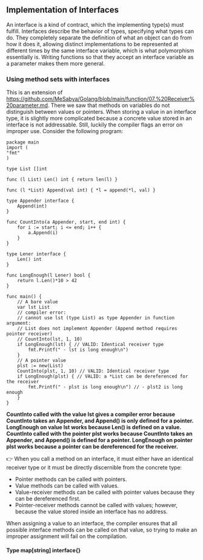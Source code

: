 ## Implementation of Interfaces

An interface is a kind of contract, which the implementing type(s) must fulfill. Interfaces describe the behavior of types, specifying what types can do. They completely separate the definition of what an object can do from how it does it, allowing distinct implementations to be represented at different times by the same interface variable, which is what polymorphism essentially is. Writing functions so that they accept an interface variable as a parameter makes them more general.

### Using method sets with interfaces

This is an extension of https://github.com/MeSabya/Golang/blob/main/function/07.%20Receiver%20parameter.md.
There we saw that methods on variables do not distinguish between values or pointers. When storing a value in an interface type, it is slightly more complicated because a concrete value stored in an interface is not addressable. 
Still, luckily the compiler flags an error on improper use. Consider the following program:

```golang
package main
import (
"fmt"
)

type List []int

func (l List) Len() int { return len(l) }

func (l *List) Append(val int) { *l = append(*l, val) }

type Appender interface {
    Append(int)
}

func CountInto(a Appender, start, end int) {
    for i := start; i <= end; i++ {
        a.Append(i)
    }
}

type Lener interface {
    Len() int
}

func LongEnough(l Lener) bool {
    return l.Len()*10 > 42
}

func main() {
    // A bare value
    var lst List
    // compiler error:
    // cannot use lst (type List) as type Appender in function argument:
    // List does not implement Appender (Append method requires pointer receiver)
    // CountInto(lst, 1, 10)
    if LongEnough(lst) { // VALID: Identical receiver type
        fmt.Printf(" - lst is long enough\n")
    }
    // A pointer value
    plst := new(List)
    CountInto(plst, 1, 10) // VALID: Identical receiver type
    if LongEnough(plst) { // VALID: a *List can be dereferenced for the receiver
        fmt.Printf(" - plst is long enough\n") // - plst2 is long enough
    }
}
```

**CountInto called with the value lst gives a compiler error because CountInto takes an Appender, and Append() is only defined for a pointer. 
LongEnough on value lst works because Len() is defined on a value. CountInto called with the pointer plst works because CountInto takes an Appender, 
and Append() is defined for a pointer. LongEnough on pointer plst works because a pointer can be dereferenced for the receiver.**

👉 When you call a method on an interface, it must either have an identical receiver type or it must be directly discernible from the concrete type:

- Pointer methods can be called with pointers.
- Value methods can be called with values.
- Value-receiver methods can be called with pointer values because they can be dereferenced first.
- Pointer-receiver methods cannot be called with values; however, because the value stored inside an interface has no address.

When assigning a value to an interface, the compiler ensures that all possible interface methods can be called on that value, so trying to make an improper assignment will fail on the compilation.

#### Type map[string] interface{} 

